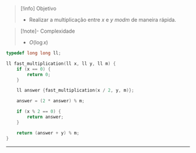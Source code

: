 > [!info] Objetivo
> - Realizar a multiplicação entre $x$ e $y$ $mod m$ de maneira rápida.

> [!note]- Complexidade
> - $O(\log x)$

```cpp
typedef long long ll;

ll fast_multiplication(ll x, ll y, ll m) {
    if (x == 0) {
        return 0;
    }

    ll answer {fast_multiplication(x / 2, y, m)};

    answer = (2 * answer) % m;

    if (x % 2 == 0) {
        return answer;
    }

    return (answer + y) % m;
}
```

---